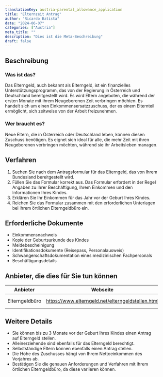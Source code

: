 ```yaml
---
translationKey: austria-parental_allowance_application
title: "Elternzeit Antrag"
author: "Ricardo Batista"
date: "2024-06-07"
categories: ["Austria"]
meta_title: ""
description: "Dies ist die Meta-Beschreibung"
draft: false
---
```


## Beschreibung
### Was ist das?
Das Elterngeld, auch bekannt als Elterngeld, ist ein finanzielles Unterstützungsprogramm, das von der Regierung in Österreich und Deutschland bereitgestellt wird. Es wird Eltern angeboten, die während der ersten Monate mit ihrem Neugeborenen Zeit verbringen möchten. Es handelt sich um einen Einkommensersatzzuschuss, der es einem Elternteil ermöglicht, sich zeitweise von der Arbeit freizunehmen.

### Wer braucht es?
Neue Eltern, die in Österreich oder Deutschland leben, können diesen Zuschuss benötigen. Es eignet sich ideal für alle, die mehr Zeit mit ihren Neugeborenen verbringen möchten, während sie ihr Arbeitsleben managen.

## Verfahren
1. Suchen Sie nach dem Antragsformular für das Elterngeld, das von Ihrem Bundesland bereitgestellt wird.
2. Füllen Sie das Formular korrekt aus. Das Formular erfordert in der Regel Angaben zu Ihrer Beschäftigung, Ihrem Einkommen und den Informationen Ihres Kindes.
3. Erklären Sie Ihr Einkommen für das Jahr vor der Geburt Ihres Kindes.
4. Reichen Sie das Formular zusammen mit den erforderlichen Unterlagen bei Ihrem örtlichen Elterngeldbüro ein.

## Erforderliche Dokumente
- Einkommensnachweis
- Kopie der Geburtsurkunde des Kindes
- Meldebescheinigung
- Identifikationsdokumente (Reisepass, Personalausweis)
- Schwangerschaftsdokumentation eines medizinischen Fachpersonals
- Beschäftigungsdetails

## Anbieter, die dies für Sie tun können

| Anbieter        |     Webseite     |     Zeitplan    |       Kosten       |
| --------------- | --------------- |  :-------------: | :-------------: |
| Elterngeldbüro |   https://www.elterngeld.net/elterngeldstellen.html  |      Abhängig vom Fall        |        Kostenlos        |

## Weitere Details
- Sie können bis zu 3 Monate vor der Geburt Ihres Kindes einen Antrag auf Elterngeld stellen.
- Alleinerziehende sind ebenfalls für das Elterngeld berechtigt.
- Selbstständige Eltern können ebenfalls einen Antrag stellen.
- Die Höhe des Zuschusses hängt von Ihrem Nettoeinkommen des Vorjahres ab.
- Bestätigen Sie die genauen Anforderungen und Verfahren mit Ihrem örtlichen Elterngeldbüro, da diese variieren können.